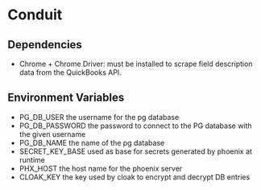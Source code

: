 # Conduit

## Dependencies

- Chrome + Chrome Driver: must be installed to scrape field description data from the QuickBooks API.

## Environment Variables

- PG_DB_USER the username for the pg database
- PG_DB_PASSWORD the password to connect to the PG database with the given username
- PG_DB_NAME the name of the pg database
- SECRET_KEY_BASE used as base for secrets generated by phoenix at runtime
- PHX_HOST the host name for the phoenix server
- CLOAK_KEY the key used by cloak to encrypt and decrypt DB entries
